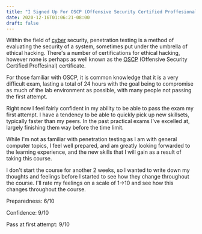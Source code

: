 ```yaml
---
title: "I Signed Up For OSCP (Offensive Security Certified Proffesional)"
date: 2020-12-16T01:06:21-08:00
draft: false
---
```


Within the field of [cyber](https://www.youtube.com/watch?v=gUAeEIyFAZ0) security,  penetration testing is a method of evaluating the security of a system, sometimes put under the umbrella of ethical hacking. There's a number of certifications for ethical hacking, however none is perhaps as well known as the [OSCP](https://www.offensive-security.com/pwk-oscp/) (Offensive Security Certified Proffesinal) certificate.


For those familiar with OSCP, it is common knowledge that it is a very difficult exam, lasting a total of 24 hours with the goal being to compromise as much of the lab environment as possible, with many people not passing the first attempt.

Right now I feel fairly confident in my ability to be able to pass the exam my first attempt. I have a tendency to be able to quickly pick up new skillsets, typically faster than my peers. In the past practical exams I've excelled at, largely finishing them way before the time limit. 

While I'm not as familiar with penetration testing as I am with general computer topics, I feel well prepared, and am greatly looking forwarded to the learning experience, and the new skills that I will gain as a result of taking this course. 

I don't start the course for another 2 weeks, so I wanted to write down my thoughts and feelings before I started to see how they change throughout the course. I'll rate my feelings on a scale of 1->10 and see how this changes throughout the course.

Preparedness: 6/10

Confidence: 9/10

Pass at first attempt: 9/10
